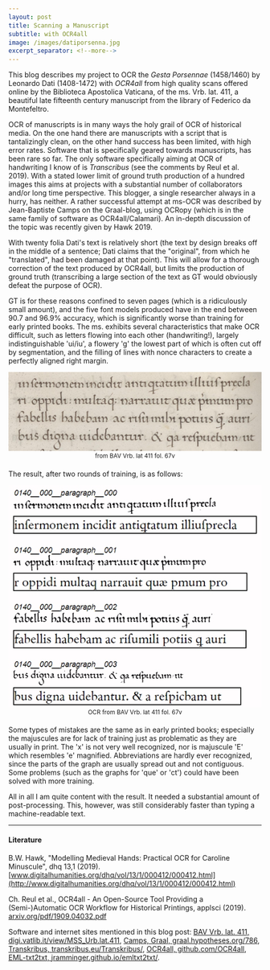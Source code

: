 ```yaml
---
layout: post
title: Scanning a Manuscript
subtitle: with OCR4all
image: /images/datiporsenna.jpg
excerpt_separator: <!--more-->
---
```

This blog describes my project to OCR the *Gesta Porsennae* (1458/1460) by Leonardo Dati (1408-1472) with *OCR4all* from high quality scans offered online by the Biblioteca Apostolica Vaticana, of the ms. Vrb. lat. 411, a beautiful late fifteenth century manuscript from the library of Federico da Montefeltro.
<!--more-->

OCR of manuscripts is in many ways the holy grail of OCR of historical media.  On the one hand there are manuscripts with a script that is tantalizingly clean, on the other hand success has been limited, with high error rates. Software that is specifically geared towards manuscripts, has been rare so far. The only software specifically aiming at OCR of handwriting I know of is *Transcribus* (see the comments by Reul et al. 2019). With a stated lower limit of ground truth production of a hundred images this aims at projects with a substantial number of collaborators and/or long time perspective. This blogger, a single researcher always in a hurry, has neither. A rather successful attempt at ms-OCR was described by Jean-Baptiste Camps on the Graal-blog, using OCRopy (which is in the same family of software as OCR4all/Calamari). An in-depth discussion of the topic was recently given by Hawk 2019. 

With twenty folia Dati's text is relatively short (the text by design breaks off in the middle of a sentence; Dati claims that the "original", from which he "translated", had been damaged at that point). This will allow for a thorough correction of the text produced by OCR4all, but limits the production of ground truth (transcribing a large section of the text as GT would obviously defeat the purpose of OCR). 

GT is for these reasons confined to seven pages (which is a ridiculously small amount), and the five font models produced have in the end between 90.7 and 96.9% accuracy, which is significantly worse than training for early printed books. The ms. exhibits several characteristics that make OCR difficult, such as letters flowing into each other (handwriting!), largely indistinguishable 'ui/iu', a flowery 'g' the lowest part of which is often cut off by segmentation, and the filling of lines with nonce characters to create a perfectly aligned right margin.

<DIV align="center">
 <img width="600" src="/images/bav_urb_lat_411_67v_ori.jpg"><BR>
 <SUP>from BAV Vrb. lat 411 fol. 67v</SUP>
</DIV>

The result, after two rounds of training, is as follows:

<DIV align="center">
 <img width="600" src="/images/bav_urb_lat_411_67v_gt.jpg"><BR>
 <SUP>OCR from BAV Vrb. lat 411 fol. 67v</SUP>
</DIV>

Some types of mistakes are the same as in early printed books; especially the majuscules are for lack of training just as problematic as they are usually in print. The 'x' is not very well recognized, nor is majuscule 'E' which resembles 'e' magnified. Abbreviations are hardly ever recognized, since the parts of the graph are usually spread out and not contiguous. Some problems (such as the graphs for 'que' or 'ct') could have been solved with more training. 

All in all I am quite content with the result. It needed a substantial amount of post-processing. This, however, was still considerably faster than typing a machine-readable text.

* * *

#### Literature
B.W. Hawk, "Modelling Medieval Hands: Practical OCR for Caroline Minuscule", dhq 13,1 (2019). [www.digitalhumanities.org/dhq/vol/13/1/000412/000412.html](http://www.digitalhumanities.org/dhq/vol/13/1/000412/000412.html)

Ch. Reul et al., OCR4all - An Open-Source Tool Providing a (Semi-)Automatic OCR Workflow for Historical
Printings, applsci (2019). [arxiv.org/pdf/1909.04032.pdf](http://arxiv.org/pdf/1909.04032.pdf)



Software and internet sites mentioned in this blog post: [BAV Vrb. lat. 411, digi.vatlib.it/view/MSS_Urb.lat.411](http://digi.vatlib.it/view/MSS_Urb.lat.411), [Camps, Graal, graal.hypotheses.org/786](http://graal.hypotheses.org/786), [Transkribus, transkribus.eu/Transkribus/](http://transkribus.eu/Transkribus/), [OCR4all, github.com/OCR4all](http://github.com/OCR4all), [EML-txt2txt, jramminger.github.io/emltxt2txt/](http://jramminger.github.io/emltxt2txt/).

